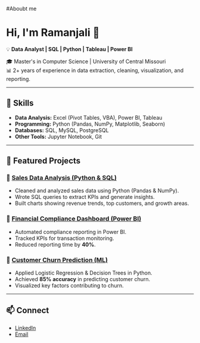 #Aboubt me
# Hi, I'm Ramanjali 👋  

💡 **Data Analyst | SQL | Python | Tableau | Power BI**  

🎓 Master's in Computer Science | University of Central Missouri  
📊 2+ years of experience in data extraction, cleaning, visualization, and reporting.  

---

## 🚀 Skills
- **Data Analysis:** Excel (Pivot Tables, VBA), Power BI, Tableau  
- **Programming:** Python (Pandas, NumPy, Matplotlib, Seaborn)  
- **Databases:** SQL, MySQL, PostgreSQL  
- **Other Tools:** Jupyter Notebook, Git  

---

## 📂 Featured Projects
### 🔹 [Sales Data Analysis (Python & SQL)](link-to-repo)
- Cleaned and analyzed sales data using Python (Pandas & NumPy).  
- Wrote SQL queries to extract KPIs and generate insights.  
- Built charts showing revenue trends, top customers, and growth areas.  

### 🔹 [Financial Compliance Dashboard (Power BI)](link-to-repo)
- Automated compliance reporting in Power BI.  
- Tracked KPIs for transaction monitoring.  
- Reduced reporting time by **40%**.  

### 🔹 [Customer Churn Prediction (ML)](link-to-repo)
- Applied Logistic Regression & Decision Trees in Python.  
- Achieved **85% accuracy** in predicting customer churn.  
- Visualized key factors contributing to churn.  

---

## 📫 Connect
- [LinkedIn](https://www.linkedin.com/in/ramanjali-medarametla)  
- [Email](mailto:ramanjalimedarametla08@gmail.com)  
